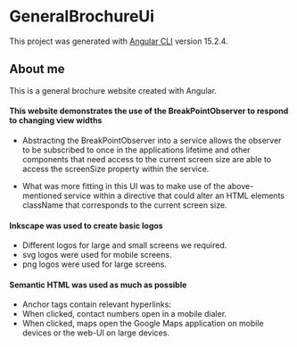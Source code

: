 # GeneralBrochureUi

This project was generated with [Angular CLI](https://github.com/angular/angular-cli) version 15.2.4.

## About me

This is a general brochure website created with Angular.

#### This website demonstrates the use of the BreakPointObserver to respond to changing view widths
- Abstracting the BreakPointObserver into a service allows the observer to be subscribed to once in the applications lifetime and
  other components that need access to the current screen size are able to access the screenSize property within the service.

- What was more fitting in this UI was to make use of the above-mentioned service within a directive that could alter an HTML elements className
  that corresponds to the current screen size.

#### Inkscape was used to create basic logos
- Different logos for large and small screens we required.
- svg logos were used for mobile screens.
- png logos were used for large screens.

#### Semantic HTML was used as much as possible
- Anchor tags contain relevant hyperlinks:
 - When clicked, contact numbers open in a mobile dialer.
 - When clicked, maps open the Google Maps application on mobile devices or the web-UI on large devices.

